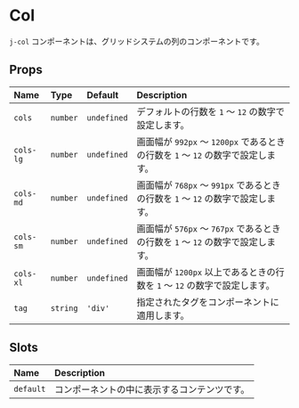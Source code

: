 # Col

`j-col` コンポーネントは、グリッドシステムの列のコンポーネントです。

## Props

|Name|Type|Default|Description|
|:--|:--|:--|:--|
|`cols`|`number`|`undefined`|デフォルトの行数を `1` ～ `12` の数字で設定します。|
|`cols-lg`|`number`|`undefined`|画面幅が `992px` ～ `1200px` であるときの行数を `1` ～ `12` の数字で設定します。|
|`cols-md`|`number`|`undefined`|画面幅が `768px` ～ `991px` であるときの行数を `1` ～ `12` の数字で設定します。|
|`cols-sm`|`number`|`undefined`|画面幅が `576px` ～ `767px` であるときの行数を `1` ～ `12` の数字で設定します。|
|`cols-xl`|`number`|`undefined`|画面幅が `1200px` 以上であるときの行数を `1` ～ `12` の数字で設定します。|
|`tag`|`string`|`'div'`|指定されたタグをコンポーネントに適用します。|

## Slots

|Name|Description|
|:--|:--|
|`default`|コンポーネントの中に表示するコンテンツです。|
